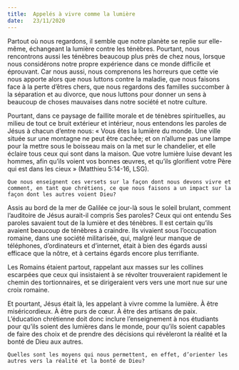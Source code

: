 ```yaml
---
title:  Appelés à vivre comme la lumière
date:   23/11/2020
---
```


Partout où nous regardons, il semble que notre planète se replie sur elle-même, échangeant la lumière contre les ténèbres. Pourtant, nous rencontrons aussi les ténèbres beaucoup plus près de chez nous, lorsque nous considérons notre propre expérience dans ce monde difficile et éprouvant. Car nous aussi, nous comprenons les horreurs que cette vie nous apporte alors que nous luttons contre la maladie, que nous faisons face à la perte d’êtres chers, que nous regardons des familles succomber à la séparation et au divorce, que nous luttons pour donner un sens à beaucoup de choses mauvaises dans notre société et notre culture.

Pourtant, dans ce paysage de faillite morale et de ténèbres spirituelles, au milieu de tout ce bruit extérieur et intérieur, nous entendons les paroles de Jésus à chacun d’entre nous: « Vous êtes la lumière du monde. Une ville située sur une montagne ne peut être cachée; et on n’allume pas une lampe pour la mettre sous le boisseau mais on la met sur le chandelier, et elle éclaire tous ceux qui sont dans la maison. Que votre lumière luise devant les hommes, afin qu’ils voient vos bonnes œuvres, et qu’ils glorifient votre Père qui est dans les cieux » (Matthieu 5:14-16, LSG).

`Que nous enseignent ces versets sur la façon dont nous devons vivre et comment, en tant que chrétiens, ce que nous faisons a un impact sur la façon dont les autres voient Dieu?`

Assis au bord de la mer de Galilée ce jour-là sous le soleil brulant, comment l’auditoire de Jésus aurait-il compris Ses paroles? Ceux qui ont entendu Ses paroles savaient tout de la lumière et des ténèbres. Il est certain qu’ils avaient beaucoup de ténèbres à craindre. Ils vivaient sous l’occupation romaine, dans une société militarisée, qui, malgré leur manque de téléphones, d’ordinateurs et d’internet, était à bien des égards aussi efficace que la nôtre, et à certains égards encore plus terrifiante.

Les Romains étaient partout, rappelant aux masses sur les collines escarpées que ceux qui insistaient à se révolter trouveraient rapidement le chemin des tortionnaires, et se dirigeraient vers vers une mort nue sur une croix romaine.

Et pourtant, Jésus était là, les appelant à vivre comme la lumière. À être miséricordieux. À être purs de cœur. À être des artisans de paix. L’éducation chrétienne doit donc inclure l’enseignement à nos étudiants pour qu’ils soient des lumières dans le monde, pour qu’ils soient capables de faire des choix et de prendre des décisions qui révèleront la réalité et la bonté de Dieu aux autres.

`Quelles sont les moyens qui nous permettent, en effet, d’orienter les autres vers la réalité et la bonté de Dieu?`